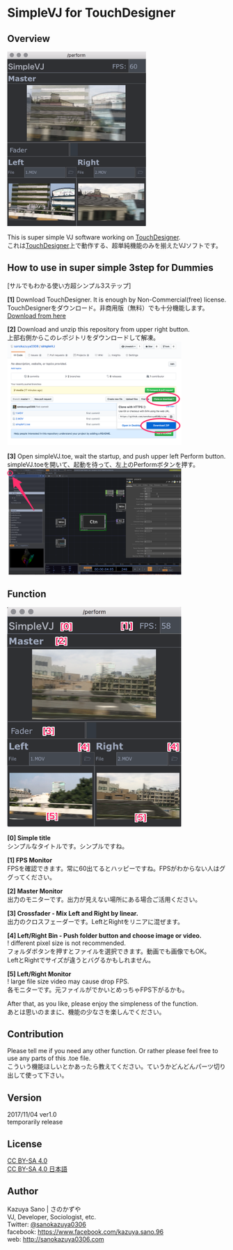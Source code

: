 # SimpleVJ for TouchDesigner

## Overview
<img src="https://github.com/sanokazuya0306/simpleVJ/blob/media/image/screenshot1.png" height="400px">

This is super simple VJ software working on [TouchDesigner](https://www.derivative.ca/).  
これは[TouchDesigner](https://www.derivative.ca/)上で動作する、超単純機能のみを揃えたVJソフトです。


## How to use in super simple 3step for Dummies
[サルでもわかる使い方超シンプル3ステップ]

**[1]** Download TouchDesigner. It is enough by Non-Commercial(free) license.  
TouchDesignerをダウンロード。非商用版（無料）でも十分機能します。  
[Download from here](https://www.derivative.ca/099/Downloads/)

**[2]** Download and unzip this repository from upper right button.  
上部右側からこのレポジトリをダウンロードして解凍。  
<img src="https://github.com/sanokazuya0306/simpleVJ/blob/media/image/screenshot2.png" width="400px">

**[3]** Open simpleVJ.toe, wait the startup, and push upper left Perform button.  
simpleVJ.toeを開いて、起動を待って、左上のPerformボタンを押す。  
<img src="https://github.com/sanokazuya0306/simpleVJ/blob/media/image/screenshot3.png" width="400px">


## Function
<img src="https://github.com/sanokazuya0306/simpleVJ/blob/media/image/screenshot4.png" width="400px">

**[0] Simple title**  
シンプルなタイトルです。シンプルですね。

**[1] FPS Monitor**  
FPSを確認できます。常に60出てるとハッピーですね。FPSがわからない人はググってください。

**[2] Master Monitor**  
出力のモニターです。出力が見えない場所にある場合ご活用ください。

**[3] Crossfader - Mix Left and Right by linear.**  
出力のクロスフェーダーです。LeftとRightをリニアに混ぜます。

**[4] Left/Right Bin - Push folder button and choose image or video.**  
! different pixel size is not recommended.  
フォルダボタンを押すとファイルを選択できます。動画でも画像でもOK。  
LeftとRightでサイズが違うとバグるかもしれません。

**[5] Left/Right Monitor**  
! large file size video may cause drop FPS.  
各モニターです。元ファイルがでかいとめっちゃFPS下がるかも。

After that, as you like, please enjoy the simpleness of the function.  
あとは思いのままに、機能の少なさを楽しんでください。


## Contribution

Please tell me if you need any other function. Or rather please feel free to use any parts of this .toe file.  
こういう機能ほしいとかあったら教えてください。ていうかどんどんパーツ切り出して使って下さい。


## Version

2017/11/04 ver1.0  
temporarily release


## License

[CC BY-SA 4.0](https://creativecommons.org/licenses/by-sa/4.0/)  
[CC BY-SA 4.0 日本語](https://creativecommons.org/licenses/by-sa/4.0/deed.ja)


## Author
Kazuya Sano | さのかずや  
VJ, Developer, Sociologist, etc.  
Twitter: [@sanokazuya0306](https://twitter.com/sanokazuya0306)  
facebook: <https://www.facebook.com/kazuya.sano.96>  
web: <http://sanokazuya0306.com>

